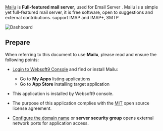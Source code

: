 [Mailu](https://mailu.io/) is **Full-featured mail server**, used for Email Server . Mailu is a simple yet full-featured mail server, it is free software, open to suggestions and external contributions.  support IMAP and IMAP+, SMTP


![Dashboard](https://libs.websoft9.com/Websoft9/DocsPicture/zh/mailu/mailu-gui-websoft9.png)


## Prepare

When referring to this document to use **Mailu**, please read and ensure the following points:

- [Login to Websoft9 Console](./login-console) and find or install Mailu:
  - Go to **My Apps** listing applications 
  - Go to **App Store** installing target application

- This application is installed by Websoft9 console.


- The purpose of this application complies with the [MIT](https://opensource.org/licenses/MIT) open source license agreement.


- [Configure the domain name](./domain-set) or **server security group** opens external network ports for application access.